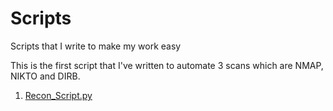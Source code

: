 # Scripts
Scripts that I write to make my work easy

This is the first script that I've written to automate 3 scans which are NMAP, NIKTO and DIRB.
1. [Recon_Script.py](./Recon_Script.py)

<script src="https://tryhackme.com/badge/84915"></script>
